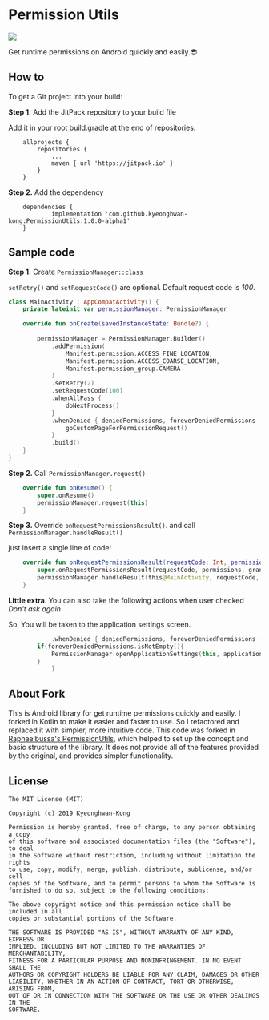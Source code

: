 # Permission Utils
[![](https://jitpack.io/v/kyeonghwan-kong/PermissionUtils.svg)](https://jitpack.io/#kyeonghwan-kong/PermissionUtils)

Get runtime permissions on Android quickly and easily.😎

## How to
To get a Git project into your build:

**Step 1.** Add the JitPack repository to your build file

Add it in your root build.gradle at the end of repositories:
```Gradle
	allprojects {
		repositories {
			...
			maven { url 'https://jitpack.io' }
		}
	}
```

**Step 2.** Add the dependency
```Gradle
	dependencies {
	        implementation 'com.github.kyeonghwan-kong:PermissionUtils:1.0.0-alpha1'
	}
```
## Sample code

**Step 1.** Create `PermissionManager::class`

`setRetry()` and `setRequestCode()` are optional. Default request code is *100*.

```Kotlin
class MainActivity : AppCompatActivity() {
    private lateinit var permissionManager: PermissionManager

    override fun onCreate(savedInstanceState: Bundle?) {
	
        permissionManager = PermissionManager.Builder()
            .addPermission(
                Manifest.permission.ACCESS_FINE_LOCATION,
                Manifest.permission.ACCESS_COARSE_LOCATION,
                Manifest.permission_group.CAMERA
            )
            .setRetry(2)
            .setRequestCode(100)
            .whenAllPass {
                doNextProcess()
            }
            .whenDenied { deniedPermissions, foreverDeniedPermissions ->
                goCustomPageForPermissionRequest()
            }
            .build()
    }
}
```

**Step 2.** Call `PermissionManager.request()`
```Kotlin
    override fun onResume() {
        super.onResume()
        permissionManager.request(this)
    }
```

**Step 3.** Override `onRequestPermissionsResult()`. and call `PermissionManager.handleResult()`

just insert a single line of code!

```Kotlin
    override fun onRequestPermissionsResult(requestCode: Int, permissions: Array<out String>, grantResults: IntArray) {
        super.onRequestPermissionsResult(requestCode, permissions, grantResults)
        permissionManager.handleResult(this@MainActivity, requestCode, permissions, grantResults)
    }
```

**Little extra**. You can also take the following actions when user checked *Don't ask again*

So, You will be taken to the application settings screen.
```Kotlin
            .whenDenied { deniedPermissions, foreverDeniedPermissions ->
		if(foreverDeniedPermissions.isNotEmpty(){
			PermissionManager.openApplicationSettings(this, application.packageName)
		}
            }
```
## About Fork
This is Android library for get runtime permissions quickly and easily. I forked in Kotlin to make it easier and faster to use. So I refactored and replaced it with simpler, more intuitive code. This code was forked in [Raphaelbussa's PermissionUtils](https://github.com/raphaelbussa/PermissionUtils), which helped to set up the concept and basic structure of the library. It does not provide all of the features provided by the original, and provides simpler functionality.

## License
```
The MIT License (MIT)

Copyright (c) 2019 Kyeonghwan-Kong

Permission is hereby granted, free of charge, to any person obtaining a copy
of this software and associated documentation files (the "Software"), to deal
in the Software without restriction, including without limitation the rights
to use, copy, modify, merge, publish, distribute, sublicense, and/or sell
copies of the Software, and to permit persons to whom the Software is
furnished to do so, subject to the following conditions:

The above copyright notice and this permission notice shall be included in all
copies or substantial portions of the Software.

THE SOFTWARE IS PROVIDED "AS IS", WITHOUT WARRANTY OF ANY KIND, EXPRESS OR
IMPLIED, INCLUDING BUT NOT LIMITED TO THE WARRANTIES OF MERCHANTABILITY,
FITNESS FOR A PARTICULAR PURPOSE AND NONINFRINGEMENT. IN NO EVENT SHALL THE
AUTHORS OR COPYRIGHT HOLDERS BE LIABLE FOR ANY CLAIM, DAMAGES OR OTHER
LIABILITY, WHETHER IN AN ACTION OF CONTRACT, TORT OR OTHERWISE, ARISING FROM,
OUT OF OR IN CONNECTION WITH THE SOFTWARE OR THE USE OR OTHER DEALINGS IN THE
SOFTWARE.
```
